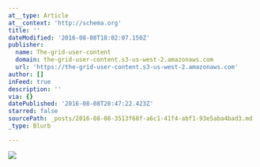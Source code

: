 ```yaml
---
at__type: Article
at__context: 'http://schema.org'
title: ''
dateModified: '2016-08-08T18:02:07.150Z'
publisher:
  name: The-grid-user-content
  domain: the-grid-user-content.s3-us-west-2.amazonaws.com
  url: 'https://the-grid-user-content.s3-us-west-2.amazonaws.com'
author: []
inFeed: true
description: ''
via: {}
datePublished: '2016-08-08T20:47:22.423Z'
starred: false
sourcePath: _posts/2016-08-08-3513f68f-a6c1-41f4-abf1-93e5aba4bad3.md
_type: Blurb

---
```

![](https://the-grid-user-content.s3-us-west-2.amazonaws.com/46d6d763-030f-4b3f-9d99-ed345a363dd6.jpg)